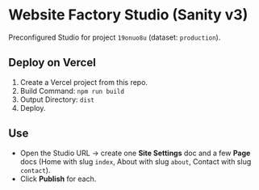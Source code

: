 # Website Factory Studio (Sanity v3)

Preconfigured Studio for project `19onuo8u` (dataset: `production`).

## Deploy on Vercel
1) Create a Vercel project from this repo.
2) Build Command: `npm run build`
3) Output Directory: `dist`
4) Deploy.

## Use
- Open the Studio URL → create one **Site Settings** doc and a few **Page** docs (Home with slug `index`, About with slug `about`, Contact with slug `contact`).
- Click **Publish** for each.
